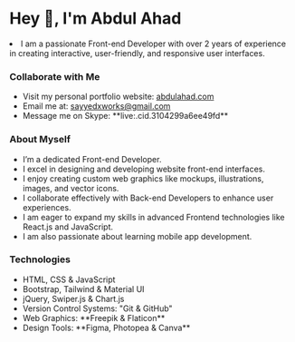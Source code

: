 <h1 align="left">Hey 👋, I'm Abdul Ahad</h1>
<li>I am a passionate Front-end Developer with over 2 years of experience in creating interactive, user-friendly, and responsive user interfaces.</li>

<h3 align="left">Collaborate with Me</h3>
<ul>
  <li>Visit my personal portfolio website: <a href="https://abdullahad123.github.io/abdulahad-portfolio/" target="_blank">abdulahad.com</a></li>
  <li>Email me at: <a href="mailto:sayyedxworks@gmail.com" target="_blank">sayyedxworks@gmail.com</a></li>
  <li>Message me on Skype: **live:.cid.3104299a6ee49fd**</li>
</ul>

<h3 align="left">About Myself</h3>
<ul>
  <li>I’m a dedicated Front-end Developer.</li>
  <li>I excel in designing and developing website front-end interfaces.</li>
  <li>I enjoy creating custom web graphics like mockups, illustrations, images, and vector icons.</li>
  <li>I collaborate effectively with Back-end Developers to enhance user experiences.</li>
  <li>I am eager to expand my skills in advanced Frontend technologies like React.js and JavaScript.</li>
  <li>I am also passionate about learning mobile app development.</li>
</ul>

<h3 align="left">Technologies</h3>
<ul>
  <li>HTML, CSS & JavaScript</li>
  <li>Bootstrap, Tailwind & Material UI</li>
  <li>jQuery, Swiper.js & Chart.js</li>
  <li>Version Control Systems: "Git & GitHub"</li>
  <li>Web Graphics: **Freepik & Flaticon**</li>
  <li>Design Tools: **Figma, Photopea & Canva**</li>
</ul>
